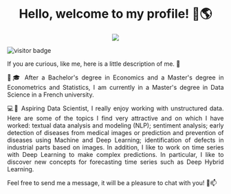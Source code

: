 <h1 align="center">Hello, welcome to my profile! 👋🌎</h1>

<p align="center"> 
<img src="https://profile-counter.glitch.me/lprtk/count.svg"/>
</p> 

![visitor badge](https://visitor-badge.glitch.me/badge?page_id=lprtk.visitor-badge&left_color=red&right_color=green) 


<p align="justify">If you are curious, like me, here is a little description of me. 👀<p>

<p align="justify">🧑🎓 After a Bachelor's degree in Economics and a Master's degree in Econometrics and Statistics, I am currently in a Master's degree in Data Science in a French university.<p>

<p align="justify">💻🌱 Aspiring Data Scientist, I really enjoy working with unstructured data. Here are some of the topics I find very attractive and on which I have worked: textual data analysis and modeling (NLP); sentiment analysis; early detection of diseases from medical images or prediction and prevention of diseases using Machine and Deep Learning; identification of defects in industrial parts based on images. In addition, I like to work on time series with Deep Learning to make complex predictions. In particular, I like to discover new concepts for forecasting time series such as Deep Hybrid Learning.<p>

<p align="justify">Feel free to send me a message, it will be a pleasure to chat with you! 🙂📫<p>
